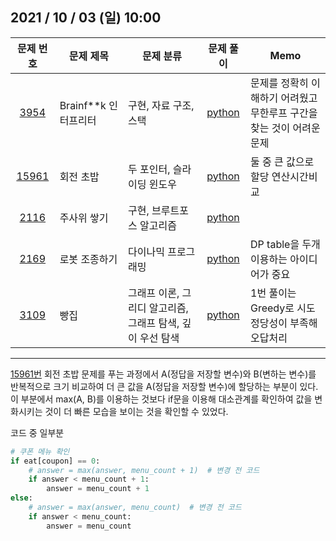 ## 2021 / 10 / 03 (일) 10:00

|문제 번호|문제 제목|문제 분류|문제 풀이|Memo|
|:---:|---|---|:---:|---|
|[3954](https://www.acmicpc.net/problem/3954)|Brainf**k 인터프리터|구현, 자료 구조, 스택|[python](3954.py)|문제를 정확히 이해하기 어려웠고<br>무한루프 구간을 찾는 것이 어려운 문제|
|[15961](https://www.acmicpc.net/problem/15961)|회전 초밥|두 포인터, 슬라이딩 윈도우|[python](15961.py)|둘 중 큰 값으로 할당 연산시간비교|
|[2116](https://www.acmicpc.net/problem/2116)|주사위 쌓기|구현, 브루트포스 알고리즘|[python](2116.py)|    |
|[2169](https://www.acmicpc.net/problem/2169)|로봇 조종하기|다이나믹 프로그래밍|[python](2169.py)|DP table을 두개 이용하는 아이디어가 중요|
|[3109](https://www.acmicpc.net/problem/3109)|빵집|그래프 이론, 그리디 알고리즘, 그래프 탐색, 깊이 우선 탐색|[python](3109-2.py)|1번 풀이는 Greedy로 시도<br>정당성이 부족해 오답처리|

---

[15961번](https://www.acmicpc.net/problem/15961) 회전 초밥 문제를 푸는 과정에서 A(정답을 저장할 변수)와 B(변하는 변수)를 반복적으로 크기 비교하여 더 큰 값을 A(정답을 저장할 변수)에 할당하는 부분이 있다. 이 부분에서 max(A, B)를 이용하는 것보다 if문을 이용해 대소관계를 확인하여 값을 변화시키는 것이 더 빠른 모습을 보이는 것을 확인할 수 있었다.<br>

코드 중 일부분
```python
# 쿠폰 메뉴 확인
if eat[coupon] == 0:
    # answer = max(answer, menu_count + 1)  # 변경 전 코드
    if answer < menu_count + 1:
        answer = menu_count + 1
else:
    # answer = max(answer, menu_count)  # 변경 전 코드
    if answer < menu_count:
        answer = menu_count
```